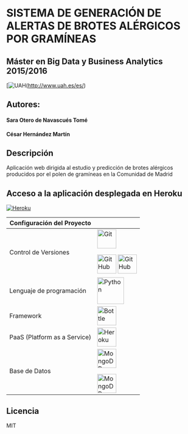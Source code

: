 # SISTEMA DE GENERACIÓN DE ALERTAS DE BROTES ALÉRGICOS POR GRAMÍNEAS
## Máster en Big Data y Business Analytics 2015/2016
[![UAH](http://www3.uah.es/biologiadesistemas/secuah2017/wp-content/uploads/2017/02/image4.png)(http://www.uah.es/es/)

## Autores:
#### Sara Otero de Navascués Tomé
#### César Hernández Martín

## Descripción
Aplicación web dirigida al estudio y predicción de brotes alérgicos producidos por el polen de gramíneas en la Comunidad de Madrid


## Acceso a la aplicación desplegada en Heroku

 [![Heroku](https://www.herokucdn.com/deploy/button.png)](http://gramineas-madrid.herokuapp.com/)
 

| Configuración del Proyecto| |
|------------------------------|---|
| Control de Versiones |<a href="https://git-scm.com/"><img src="https://git-scm.com/images/logos/downloads/Git-Logo-2Color.png" alt="Git" height="50"></a> <p></p><a href="https://github.com"> <img src="https://assets-cdn.github.com/images/modules/logos_page/GitHub-Mark.png" alt="GitHub" height="50"></a> <a href="https://github.com"><img src="https://assets-cdn.github.com/images/modules/logos_page/GitHub-Logo.png" alt="GitHub" height="50"></a> |
| Lenguaje de programación | <a href="https://www.python.org/"><img src="https://www.python.org/static/community_logos/python-logo-master-v3-TM-flattened.png" height="70" alt="Python"></a> |
| Framework | <a href="http://bottlepy.org/"> <img src="http://bottlepy.org/docs/dev/_static/logo_nav.png" alt="Bottle" height="50"> </a>|
| PaaS (Platform as a Service) | <a href="https://www.heroku.com"><img src="https://upload.wikimedia.org/wikipedia/en/a/a9/Heroku_logo.png" alt="Heroku" height="50"></a> |
| Base de Datos |  <a href="https://www.mongodb.com/"> <img src="https://webassets.mongodb.com/_com_assets/cms/mongodb-logo-rgb-j6w271g1xn.jpg" alt="MongoDB" height="50"></a><p></p><a href="https://mlab.com"><img src="https://mlab.com/company/brand/resources/mLab-logo-onlight.png" alt="MongoDB" height="50"></a> |










Licencia
----

MIT
